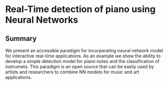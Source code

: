 # Real-Time detection of piano using Neural Networks

## Summary
We present an accessible paradigm for incorperating neural network model for interactive real-time applications.
As an example we show the ability to develop a simple detection model for piano notes and the classification of instrumets.
This paradigm is an open source that can be easily used by artists and researchers to combine NN models
for music and art applications.





